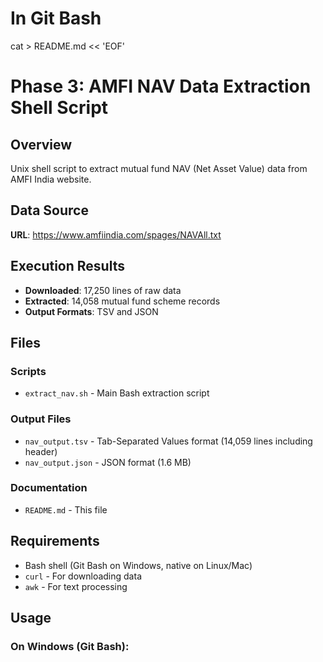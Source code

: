 # In Git Bash
cat > README.md << 'EOF'
# Phase 3: AMFI NAV Data Extraction Shell Script

## Overview
Unix shell script to extract mutual fund NAV (Net Asset Value) data from AMFI India website.

## Data Source
**URL**: https://www.amfiindia.com/spages/NAVAll.txt

## Execution Results
- **Downloaded**: 17,250 lines of raw data
- **Extracted**: 14,058 mutual fund scheme records
- **Output Formats**: TSV and JSON

## Files

### Scripts
- `extract_nav.sh` - Main Bash extraction script

### Output Files
- `nav_output.tsv` - Tab-Separated Values format (14,059 lines including header)
- `nav_output.json` - JSON format (1.6 MB)

### Documentation
- `README.md` - This file

## Requirements
- Bash shell (Git Bash on Windows, native on Linux/Mac)
- `curl` - For downloading data
- `awk` - For text processing

## Usage

### On Windows (Git Bash):
